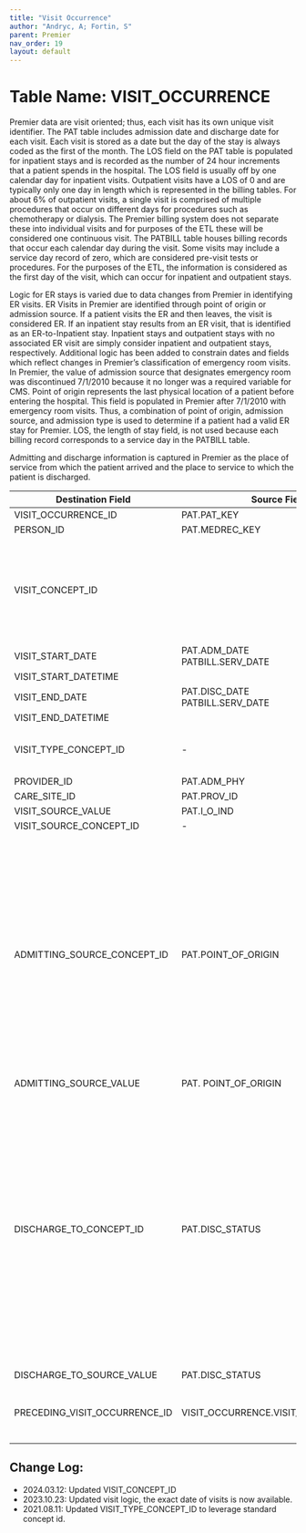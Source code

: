 ```yaml
---
title: "Visit Occurrence"
author: "Andryc, A; Fortin, S"
parent: Premier
nav_order: 19
layout: default
---
```


# Table Name: VISIT_OCCURRENCE

Premier data are visit oriented; thus, each visit has its own unique visit identifier. The PAT table includes admission date and discharge date for each visit. Each visit is stored as a date but the day of the stay is always coded as the first of the month. The LOS field on the PAT table is populated for inpatient stays and is recorded as the number of 24 hour increments that a patient spends in the hospital. The LOS field is usually off by one calendar day for inpatient visits. Outpatient visits have a LOS of 0 and are typically only one day in length which is represented in the billing tables. For about 6% of outpatient visits, a single visit is comprised of multiple procedures that occur on different days for procedures such as chemotherapy or dialysis. The Premier billing system does not separate these into individual visits and for purposes of the ETL these will be considered one continuous visit. The PATBILL table houses billing records that occur each calendar day during the visit. Some visits may include a service day record of zero, which are considered pre-visit tests or procedures. For the purposes of the ETL, the information is considered as the first day of the visit, which can occur for inpatient and outpatient stays.  

Logic for ER stays is varied due to data changes from Premier in identifying ER visits. ER Visits in Premier are identified through point of origin or admission source. If a patient visits the ER and then leaves, the visit is considered ER. If an inpatient stay results from an ER visit, that is identified as an ER-to-Inpatient stay. Inpatient stays and outpatient stays with no associated ER visit are simply consider inpatient and outpatient stays, respectively. Additional logic has been added to constrain dates and fields which reflect changes in Premier’s classification of emergency room visits. In Premier, the value of admission source that designates emergency room was discontinued 7/1/2010 because it no longer was a required variable for CMS. Point of origin represents the last physical location of a patient before entering the hospital. This field is populated in Premier after 7/1/2010 with emergency room visits. Thus, a combination of point of origin, admission source, and admission type is used to determine if a patient had a valid ER stay for Premier. LOS, the length of stay field, is not used because each billing record corresponds to a service day in the PATBILL table.

Admitting and discharge information is captured in Premier as the place of service from which the patient arrived and the place to service to which the patient is discharged.

|Destination Field|Source Field|Applied Rule|Comment|
|---|---|---|---|
|VISIT_OCCURRENCE_ID|PAT.PAT_KEY|
|PERSON_ID|PAT.MEDREC_KEY|
|VISIT_CONCEPT_ID||When POINT_OF_ORIGIN=7 and I_O_IND ='O' then concept_id=9203 <br> When POINT_OF_ORIGIN=7 and I_O_IND ='I' then concept_id=262 <br> When I_O_IND ='I' then concept_id=9201 <br> When I_O_IND ='O' then concept_id=9202||
|VISIT_START_DATE|PAT.ADM_DATE <br>PATBILL.SERV_DATE|||
|VISIT_START_DATETIME||||
|VISIT_END_DATE|PAT.DISC_DATE<br>PATBILL.SERV_DATE|||
|VISIT_END_DATETIME||||
|VISIT_TYPE_CONCEPT_ID| - | All records within the visit_occurence table should have a visit_type_concept_id = 32875 (Provider financial system) | |
|PROVIDER_ID|PAT.ADM_PHY|||
|CARE_SITE_ID|PAT.PROV_ID|||
|VISIT_SOURCE_VALUE|PAT.I_O_IND|||
|VISIT_SOURCE_CONCEPT_ID|-|||
|ADMITTING_SOURCE_CONCEPT_ID|PAT.POINT_OF_ORIGIN|if POINT_OF_ORIGIN then ADMITTING_SOURCE_CONCEPT_ID<br>0 then 8976<br>1 then 8844<br>2 then 8716<br>3 then 8844<br>4 then 8717<br>45 then 581384<br>46 then 8650<br>5 then 8863<br>6 then 8844<br>7 then 8870<br>8 then 8844<br>9 then 8844<br>A then 8761<br>B then 8536<br>C then 8536<br>D then 8717<br>E then 8883<br>F then 8546<br>G then 8844<br>||
|ADMITTING_SOURCE_VALUE|PAT. POINT_OF_ORIGIN|PAT. POINT_OF_ORIGIN||
|DISCHARGE_TO_CONCEPT_ID|PAT.DISC_STATUS|If DISC_STATUS then DISCHARGE_TO_CONCEPT_ID<br>1 then 8536, 2 then 8844<br>3 then 8863, 4 then 8863<br>5 then 8844, 6 then 8536<br>7 then 8844, 8 then 8536<br>9 then 8717, 20 then NULL<br>21 then 8844, 30 then 8844<br>40 then 0, 41 then 0<br>42 then 0, 43 then 8544<br>50 then 8546, 51 then 8546<br>61 then 8863, 62 then 8920<br>63 then 8970, 64 then 8676<br>65 then 8971, 66 then 581379<br>69 then 8844, 70 then 8844<br>71 then 8844, 72 then 8717<br>81 then 8536, 82 then 581379<br>83 then 8863, 84 then 8827<br>85 then 8844, 86 then 8536<br>87 then 8844, 88 then 8844<br>89 then 8863, 90 then 581379<br>91 then 581379, 92 then 8676<br>93 then 8971, 94 then 581379<br>95 then 8844, 99 then 0<br>||
|DISCHARGE_TO_SOURCE_VALUE|PAT.DISC_STATUS|PAT.DISC_STATUS||
|PRECEDING_VISIT_OCCURRENCE_ID|VISIT_OCCURRENCE.VISIT_OCCURRENCE_ID|For a given person, find the visit prior to this one and reference it here|A foreign key to the VISIT_OCCURRENCE table of the visit immediately preceding this visit|

## Change Log:
* 2024.03.12:  Updated VISIT_CONCEPT_ID  
* 2023.10.23:  Updated visit logic, the exact date of visits is now available.
* 2021.08.11:  Updated VISIT_TYPE_CONCEPT_ID to leverage standard concept id.
